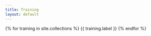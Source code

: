 ```yaml
---
title: Training
layout: default
---
```


{% for training in site.collections %}
{{ training.label }}
{% endfor %}
